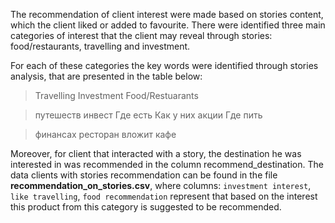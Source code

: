 The recommendation of client interest were made based on stories content, which the client liked or added to favourite. 
There were identified three main categories of interest that the client may reveal through stories: food/restaurants, travelling and investment. 

For each of these categories the key words were identified through stories analysis, that are presented in the table below:

> Travelling Investment Food/Restuarants

> путешеств  инвест Где есть
> Как у них  акции Где пить

> финансах ресторан
> вложит кафе


Moreover, for client that interacted with a story, the destination he was interested in was recommended in the column recommend_destination. 
The data clients with stories recommendation can be found in the file **recommendation_on_stories.csv**, 
where columns: ```investment interest```, ```like travelling```, ```food recommendation``` represent that based on the interest this product from this category is suggested to be recommended.
